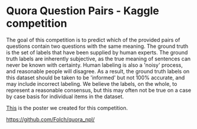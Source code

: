 # Quora Question Pairs - Kaggle competition

The goal of this competition is to predict which of the provided pairs of questions contain two questions with the same meaning. The ground truth is the set of labels that have been supplied by human experts. The ground truth labels are inherently subjective, as the true meaning of sentences can never be known with certainty. Human labeling is also a 'noisy' process, and reasonable people will disagree. As a result, the ground truth labels on this dataset should be taken to be 'informed' but not 100% accurate, and may include incorrect labeling. We believe the labels, on the whole, to represent a reasonable consensus, but this may often not be true on a case by case basis for individual items in the dataset.

[This](https://github.com/Folch/quora_npl/blob/master/Kaggle_presentation.pdf) is the poster we created for this competition.

https://github.com/Folch/quora_npl/
